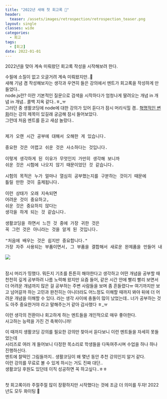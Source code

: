 ```yaml
---
title: "2022년 새해 첫 회고록 🙂"
header:
  teaser: /assets/images/retrospection/retrospection_teaser.png
layout: single
classes: wide
categories:
  - 회고
tags:
  - [회고]
date: 2022-01-01
---
```


2022년을 맞아 계속 미뤄왔던 회고록 작성을 시작해보려 한다.  
  
수필에 소질이 없고 오글거려 계속 미뤄왔지만..🥲  
새해 기념 겸 작성해보자는 생각과 우연히 들은 강의에서 멘트가 회고록을 작성하게 만들었다..  
node.js란? 이란 기본적인 질문으로 검색을 시작하다가 엄청나게 딸려오는 개념 in 개념 in 개념.. 콜백 지옥 같다..ㅎ_ㅠ  
그러던 중 생활코딩에 node에 대한 강의가 있어 듣다가 잠시 머리식힐 겸.. <a href="https://opentutorials.org/course/3084/18400">혁명적인 변화</a>라는 강의 제목이 있길래 궁금해 잠시 들어보았다.  
그런데 처음 멘트를 듣고 새삼 놀랐다..  
<br>
<pre class="white-box" style="padding-bottom: 0;">
제가 오랜 시간 공부에 대해서 오해한 게 있습니다.

중요한 것은 어렵고 쉬운 것은 사소하다는 것입니다.

이렇게 생각하게 된 이유가 무엇인지 가만히 생각해 보니까
쉬운 것은 시험에 나오지 않기 때문이었던 것 같습니다.

시험의 목적은 누가 얼마나 열심히 공부했는지를 구분하는 것이기 때문에
틀릴 만한 것이 출제됩니다.

이런 상태가 오래 지속되면
어려운 것이 중요하고,
쉬운 것은 중요하지 않다는
생각을 하게 되는 것 같습니다.

생활코딩을 하면서 느낀 것 중에 가장 귀한 것은
꼭 그런 것은 아니라는 것을 알게 된 것입니다.

"처음에 배우는 것은 쉽지만 중요합니다."
가장 자주 사용되는 부품이면서, 그 부품을 결합해서 새로운 완제품을 만들어 내는 결합 방법이기 때문입니다.

<img src='{{ "/assets/images/retrospection/2022-01-01-retrospection_1.jpeg" | relative_url }}' style="margin: 0 auto;" />  
</pre>
  
<br>
잠시 머리가 띵했다.  
뭐든지 기초를 튼튼히 해야한다고 생각하고 어떤 개념을 공부할 때 천천히 깊게 공부하려 나름 노력해 왔지만  
요즘 들어, 같은 시간 안에 빨리 빨리 보면서 더 어려운 개념까지 많은 걸 공부하는 주변 사람들을 보며 좀 흔들렸다ㅠ  
여기까지만 보고 넘어갈까 하는 고민과  
완전히는 아니더라도 어느정도 이해할 때까지 봐야 뒤에 더 어려운 개념을 이해할 수 있다.  
라는 생각 사이에 충돌이 많이 났었는데..  
너가 공부하는 것도 아주 중요한거야 라고 말해주는거 같아 감사했다 ㅎ_ㅠ  
  
이런 생각의 전환이나 회고하게 하는 멘트들을 개인적으로 매우 좋아한다.  
사고하는 능력을 가진 건 축복이니까!   
  
이 때까지 생활코딩 강의를 필요한 강의만 찾아서 듣다보니 이런 멘트들을 자세히 못들었는데  
시리즈로 여러 개 들어보니 다정한 목소리로 학생들을 다독여주시며 수업을 하나 하나 진행하신다.  
멘트에 찰떡인 그림들까지.. 생활코딩이 왜 몇년 동안 추천 강의인지 알거 같다.  
이런 강의를 무료로 볼 수 있게 하시는 거도 진짜 대단..  
생활코딩 후원도 있던데 이직 성공하면 꼭 하고싶다..ㅎㅎ
  
<br>
첫 회고록이라 주절주절 많이 장황하지만 시작했다는 것에 조금 더 의미를 두자!  
2022년도 모두 화이팅 🥳